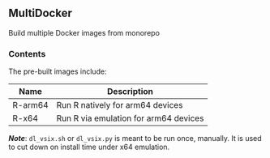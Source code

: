 ## MultiDocker

Build multiple Docker images from monorepo

### Contents

The pre-built images include:

|Name|Description|
|---|---|
|R-arm64|Run R natively for arm64 devices|
|R-x64|Run R via emulation for arm64 devices|

***Note***: `dl_vsix.sh` or `dl_vsix.py` is meant to be run once, manually. It is used to cut down on install time under x64 emulation.
